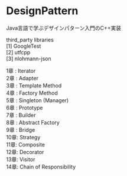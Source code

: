 # DesignPattern
Java言語で学ぶデザインパターン入門のC++実装</br>

third_party libraries</br>
[1] GoogleTest</br>
[2] utfcpp</br>
[3] nlohmann-json</br>

1章 : Iterator</br>
2章 : Adapter</br>
3章 : Template Method</br>
4章 : Factory Method</br>
5章 : Singleton (Manager)</br>
6章 : Prototype</br>
7章 : Builder</br>
8章 : Abstract Factory</br>
9章 : Bridge</br>
10章: Strategy</br>
11章: Composite</br>
12章: Decorator</br>
13章: Visitor</br>
14章: Chain of Responsibility</br>

